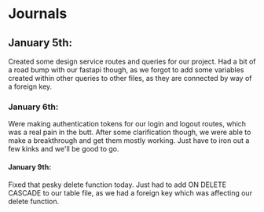 # Journals


 ## January 5th:
Created some design service routes and queries for our project. Had a bit of a road bump with our fastapi though, as we forgot to add some variables created within other queries to other files, as they are connected by way of a foreign key.

### January 6th:
Were making authentication tokens for our login and logout routes, which was a real pain in the butt. After some clarification though, we were able to make a breakthrough and get them mostly working. Just have to iron out a few kinks and we'll be good to go.

#### January 9th:
Fixed that pesky delete function today. Just had to add ON DELETE CASCADE to our table file, as we had a foreign key which was affecting our delete function.
